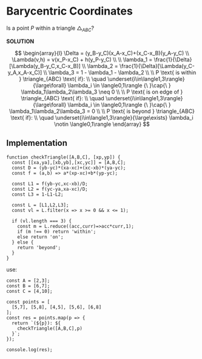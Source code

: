 # Barycentric Coordinates

Is a point $P$ within a triangle $\triangle_{ABC}$?

**SOLUTION**

$$
\begin{array}{l}
\Delta = (y_B-y_C)(x_A-x_C)+(x_C-x_B)(y_A-y_C)
\\
\Lambda(v,h) = v(x_P-x_C) + h(y_P-y_C)
\\
\\
\lambda_1 = \frac{1}{\Delta}[\Lambda(y_B-y_C,x_C-x_B)]
\\
\lambda_2 = \frac{1}{\Delta}[\Lambda(y_C-y_A,x_A-x_C)]
\\
\lambda_3 = 1 - \lambda_1 - \lambda_2
\\
\\
P \text{ is within } \triangle_{ABC} \text{ if}:
\\
\quad
\underset{i\in\langle1,3\rangle}{\large\forall}
\lambda_i \in \langle0,1\rangle
{\ }\cap{\ }
\lambda_1\lambda_2\lambda_3 \neq 0
\\
\\
P \text{ is on edge of } \triangle_{ABC} \text{ if}:
\\
\quad
\underset{i\in\langle1,3\rangle}{\large\forall}
\lambda_i \in \langle0,1\rangle
{\ }\cap{\ } 
\lambda_1\lambda_2\lambda_3 = 0
\\
\\
P \text{ is beyond } \triangle_{ABC} \text{ if}:
\\
\quad
\underset{i\in\langle1,3\rangle}{\large\exists}
\lambda_i \notin \langle0,1\rangle
\end{array}
$$

## Implementation

```
function checkTriangle([A,B,C], [xp,yp]) {
  const [[xa,ya],[xb,yb],[xc,yc]] = [A,B,C];
  const D = (yb-yc)*(xa-xc)+(xc-xb)*(ya-yc);
  const f = (a,b) => a*(xp-xc)+b*(yp-yc);
	
  const L1 = f(yb-yc,xc-xb)/D;
  const L2 = f(yc-ya,xa-xc)/D;
  const L3 = 1-L1-L2;
	
  const L = [L1,L2,L3];
  const vl = L.filter(x => x >= 0 && x <= 1);
	
  if (vl.length === 3) {
    const m = L.reduce((acc,curr)=>acc*curr,1);
    if (m !== 0) return 'within';
    else return 'on';
  } else {
    return 'beyond';
  }
}
```

use:

```
const A = [2,3];
const B = [6,7];
const C = [4,10];

const points = [
  [5,7], [5,8], [4,5], [5,6], [6,8]
];
const res = points.map(p => {
  return `(${p}): ${
    checkTriangle([A,B,C],p)
  }`;
});

console.log(res);
```


